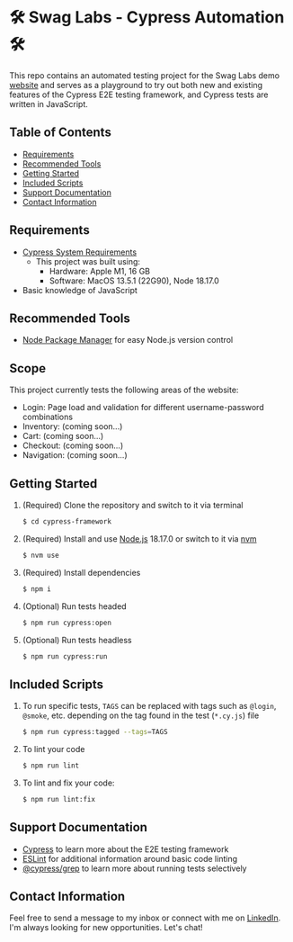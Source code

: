 # 🛠 Swag Labs - Cypress Automation 🛠
This repo contains an automated testing project for the Swag Labs demo [website](https://www.saucedemo.com) and serves as a playground to try out both new and existing features of the Cypress E2E testing framework, and Cypress tests are written in JavaScript.

## Table of Contents
- [Requirements](#requirements)
- [Recommended Tools](#recommended-tools)
- [Getting Started](#getting-started)
- [Included Scripts](#included-scripts)
- [Support Documentation](#support-documentation)
- [Contact Information](#contact-information)

## Requirements
* [Cypress System Requirements](https://docs.cypress.io/guides/getting-started/installing-cypress#System-requirements)
  * This project was built using:
    * Hardware: Apple M1, 16 GB
    * Software: MacOS 13.5.1 (22G90), Node 18.17.0
* Basic knowledge of JavaScript

## Recommended Tools
* [Node Package Manager](https://github.com/nvm-sh/nvm) for easy Node.js version control

## Scope
This project currently tests the following areas of the website:
* Login: Page load and validation for different username-password combinations
* Inventory: (coming soon...)
* Cart: (coming soon...)
* Checkout: (coming soon...)
* Navigation: (coming soon...)

## Getting Started
1. (Required) Clone the repository and switch to it via terminal

    ~~~ sh
    $ cd cypress-framework
    ~~~

2. (Required) Install and use [Node.js](https://nodejs.org/en) 18.17.0 or switch to it via [nvm](https://github.com/nvm-sh/nvm)

    ~~~ sh
    $ nvm use
    ~~~

3. (Required) Install dependencies

    ~~~ sh
    $ npm i
    ~~~

4. (Optional) Run tests headed

    ~~~ sh
    $ npm run cypress:open
    ~~~

5. (Optional) Run tests headless

    ~~~ sh
    $ npm run cypress:run
    ~~~

## Included Scripts
1. To run specific tests, `TAGS` can be replaced with tags such as `@login`, `@smoke`, etc. depending on the tag found in the test (`*.cy.js`) file

    ~~~ sh
    $ npm run cypress:tagged --tags=TAGS
    ~~~

2. To lint your code

    ~~~ sh
    $ npm run lint
    ~~~

3. To lint and fix your code:
    ~~~ sh
    $ npm run lint:fix
    ~~~

## Support Documentation
* [Cypress](https://www.cypress.io/) to learn more about the E2E testing framework
* [ESLint](https://eslint.org/) for additional information around basic code linting
* [@cypress/grep](https://github.com/cypress-io/cypress/tree/develop/npm/grep) to learn more about running tests selectively

## Contact Information
Feel free to send a message to my inbox or connect with me on [LinkedIn](https://www.linkedin.com/in/joshuatipton/). I'm always looking for new opportunities. Let's chat!
